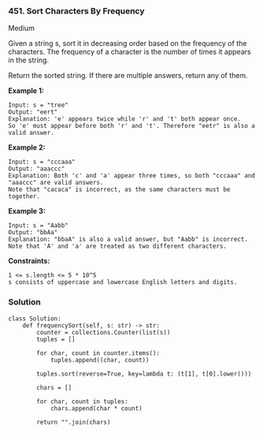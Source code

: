 ### 451. Sort Characters By Frequency
Medium

Given a string s, sort it in decreasing order based on the frequency of the characters. The frequency of a character is the number of times it appears in the string.

Return the sorted string. If there are multiple answers, return any of them.
 

**Example 1:**
```
Input: s = "tree"
Output: "eert"
Explanation: 'e' appears twice while 'r' and 't' both appear once.
So 'e' must appear before both 'r' and 't'. Therefore "eetr" is also a valid answer.
```

**Example 2:**
```
Input: s = "cccaaa"
Output: "aaaccc"
Explanation: Both 'c' and 'a' appear three times, so both "cccaaa" and "aaaccc" are valid answers.
Note that "cacaca" is incorrect, as the same characters must be together.
```

**Example 3:**
```
Input: s = "Aabb"
Output: "bbAa"
Explanation: "bbaA" is also a valid answer, but "Aabb" is incorrect.
Note that 'A' and 'a' are treated as two different characters.
``` 

**Constraints:**
```
1 <= s.length <= 5 * 10^5
s consists of uppercase and lowercase English letters and digits.
```

### Solution
```
class Solution:
    def frequencySort(self, s: str) -> str:
        counter = collections.Counter(list(s))
        tuples = []
        
        for char, count in counter.items():
            tuples.append((char, count))

        tuples.sort(reverse=True, key=lambda t: (t[1], t[0].lower()))

        chars = []
        
        for char, count in tuples:
            chars.append(char * count)
        
        return "".join(chars)
        
```
